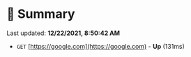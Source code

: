 # 📖 Summary
Last updated: **12/22/2021, 8:50:42 AM**

- `GET` [https://google.com](https://google.com) - **Up** (131ms)
